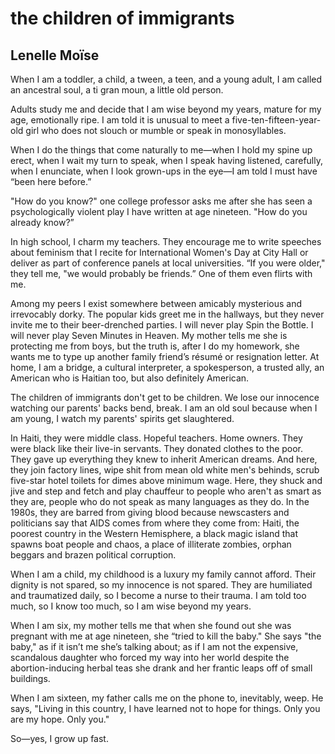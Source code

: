 # the children of immigrants
## Lenelle Moïse
When I am a toddler, a child, a tween, a teen, and a young adult, I am called
an ancestral soul, a ti gran moun, a little old person.

Adults study me and decide that I am wise beyond my years, mature for my age,
emotionally ripe. I am told it is unusual to meet a five-ten-fifteen-year-old
girl who does not slouch or mumble or speak in monosyllables.

When I do the things that come naturally to me—when I hold my spine up erect,
when I wait my turn to speak, when I speak having listened, carefully, when I
enunciate, when I look grown-ups in the eye—I am told I must have “been here
before.”

"How do you know?" one college professor asks me after she has seen a
psychologically violent play I have written at age nineteen. "How do you
already know?”

In high school, I charm my teachers. They encourage me to write speeches about
feminism that I recite for International Women's Day at City Hall or deliver
as part of conference panels at local universities. “If you were older," they
tell me, "we would probably be friends.” One of them even flirts with me.

Among my peers I exist somewhere between amicably mysterious and irrevocably
dorky. The popular kids greet me in the hallways, but they never invite me to
their beer-drenched parties. I will never play Spin the Bottle. I will never
play Seven Minutes in Heaven. My mother tells me she is protecting me from
boys, but the truth is, after I do my homework, she wants me to type up
another family friend’s résumé or resignation letter. At home, I am a bridge,
a cultural interpreter, a spokesperson, a trusted ally, an American who is
Haitian too, but also definitely American.

The children of immigrants don't get to be children. We lose our innocence
watching our parents' backs bend, break. I am an old soul because when I am
young, I watch my parents' spirits get slaughtered.

In Haiti, they were middle class. Hopeful teachers. Home owners. They were
black like their live-in servants. They donated clothes to the poor. They gave
up everything they knew to inherit American dreams. And here, they join
factory lines, wipe shit from mean old white men's behinds, scrub five-star
hotel toilets for dimes above minimum wage. Here, they shuck and jive and step
and fetch and play chauffeur to people who aren't as smart as they are, people
who do not speak as many languages as they do. In the 1980s, they are barred
from giving blood because newscasters and politicians say that AIDS comes from
where they come from: Haiti, the poorest country in the Western Hemisphere, a
black magic island that spawns boat people and chaos, a place of illiterate
zombies, orphan beggars and brazen political corruption.

When I am a child, my childhood is a luxury my family cannot afford. Their
dignity is not spared, so my innocence is not spared. They are humiliated and
traumatized daily, so I become a nurse to their trauma. I am told too much, so
I know too much, so I am wise beyond my years.

When I am six, my mother tells me that when she found out she was pregnant
with me at age nineteen, she “tried to kill the baby." She says "the baby," as
if it isn’t me she’s talking about; as if I am not the expensive, scandalous
daughter who forced my way into her world despite the abortion-inducing herbal
teas she drank and her frantic leaps off of small buildings.

When I am sixteen, my father calls me on the phone to, inevitably, weep. He
says, "Living in this country, I have learned not to hope for things. Only you
are my hope. Only you."

So—yes, I grow up fast.